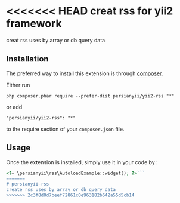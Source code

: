 <<<<<<< HEAD
creat rss for yii2 framework
============================
creat rss uses by array or db query data

Installation
------------

The preferred way to install this extension is through [composer](http://getcomposer.org/download/).

Either run

```
php composer.phar require --prefer-dist persianyii/yii2-rss "*"
```

or add

```
"persianyii/yii2-rss": "*"
```

to the require section of your `composer.json` file.


Usage
-----

Once the extension is installed, simply use it in your code by  :

```php
<?= \persianyii\rss\AutoloadExample::widget(); ?>```
=======
# persianyii-rss
create rss uses by array or db query data
>>>>>>> 2c3f8d0d7beef72861c0e963182b642a55d5cb14
